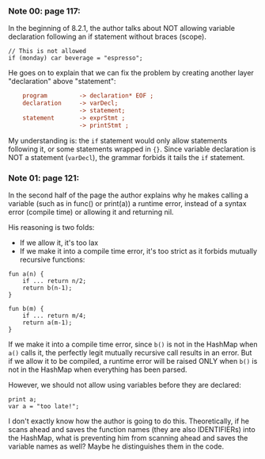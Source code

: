 ### Note 00: page 117:

In the beginning of 8.2.1, the author talks about NOT allowing variable declaration following an if statement without braces (scope).

```lox
// This is not allowed
if (monday) car beverage = "espresso";
```

He goes on to explain that we can fix the problem by creating another layer "declaration" above "statement":

```cfg
    program         -> declaration* EOF ;
    declaration     -> varDecl;
                    -> statement;
    statement       -> exprStmt ;
                    -> printStmt ;
```
My understanding is: the `if` statement would only allow statements following it, or some statements wrapped in `{}`. Since variable declaration is NOT a statement (`varDecl`), the grammar forbids it tails the `if` statement.

### Note 01: page 121:

In the second half of the page the author explains why he makes calling a variable (such as in func() or print(a)) a runtime error, instead of a syntax error (compile time) or allowing it and returning nil.

His reasoning is two folds:
- If we allow it, it's too lax
- If we make it into a compile time error, it's too strict as it forbids mutually recursive functions:

```lox
fun a(n) {
    if ... return n/2;
    return b(n-1);
}

fun b(m) {
    if ... return m/4;
    return a(m-1);
}
```

If we make it into a compile time error, since `b()` is not in the HashMap  when `a()` calls it, the perfectly legit mutually recursive call results in an error. But if we allow it to be compiled, a runtime error will be raised ONLY when `b()` is not in the HashMap when everything has been parsed.

However, we should not allow using variables before they are declared:
```lox
print a;
var a = "too late!";
```
I don't exactly know how the author is going to do this. Theoretically, if he scans ahead and saves the function names (they are also IDENTIFIERs) into the HashMap, what is preventing him from scanning ahead and saves the variable names as well? Maybe he distinguishes them in the code.
